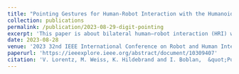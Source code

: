 ```yaml
---
title: "Pointing Gestures for Human-Robot Interaction with the Humanoid Robot Digit"
collection: publications
permalink: /publication/2023-08-29-digit-pointing
excerpt: 'This paper is about bilateral human–robot interaction (HRI) with the humanoid robot Digit.'
date: 2023-08-28
venue: '2023 32nd IEEE International Conference on Robot and Human Interactive Communication (RO-MAN)'
paperurl: 'https://ieeexplore.ieee.org/abstract/document/10309407'
citation: 'V. Lorentz, M. Weiss, K. Hildebrand and I. Boblan,  &quot;Pointing Gestures for Human-Robot Interaction with the Humanoid Robot Digit, &quot; 2023 <i>32nd IEEE International Conference on Robot and Human Interactive Communication (RO-MAN)<i>, Busan, Korea, Republic of, 2023, pp. 1886-1892, doi: 10.1109/RO-MAN57019.2023.10309407.'
---
```


